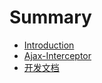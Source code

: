 # Summary

* [Introduction](README.md)
* [Ajax-Interceptor](工作/Ajax-Interceptor.md)
* [开发文档](kai_fa_wen_dang.md)


